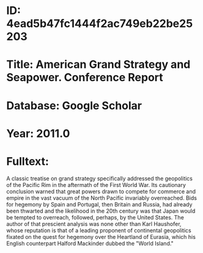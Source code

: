 # ID: 4ead5b47fc1444f2ac749eb22be25203
# Title: American Grand Strategy and Seapower. Conference Report
# Database: Google Scholar
# Year: 2011.0
# Fulltext:
A classic treatise on grand strategy specifically addressed the geopolitics of the Pacific Rim in the aftermath of the First World War.
Its cautionary conclusion warned that great powers drawn to compete for commerce and empire in the vast vacuum of the North Pacific invariably overreached.
Bids for hegemony by Spain and Portugal, then Britain and Russia, had already been thwarted and the likelihood in the 20th century was that Japan would be tempted to overreach, followed, perhaps, by the United States.
The author of that prescient analysis was none other than Karl Haushofer, whose reputation is that of a leading proponent of continental geopolitics fixated on the quest for hegemony over the Heartland of Eurasia, which his English counterpart Halford Mackinder dubbed the "World Island."
